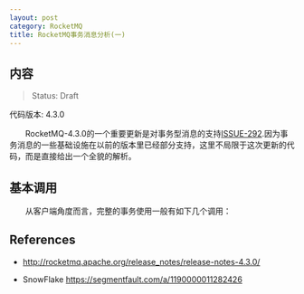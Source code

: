 ```yaml
---
layout: post
category: RocketMQ
title: RocketMQ事务消息分析(一)
---
```


## 内容 
>Status: Draft

  代码版本: 4.3.0

　　RocketMQ-4.3.0的一个重要更新是对事务型消息的支持[ISSUE-292](https://github.com/apache/rocketmq/issues/292).因为事务消息的一些基础设施在以前的版本里已经部分支持，这里不局限于这次更新的代码，而是直接给出一个全貌的解析。

## <a id="Producer">基本调用</a>

　　从客户端角度而言，完整的事务使用一般有如下几个调用：




## <a id="references">References</a>

* http://rocketmq.apache.org/release_notes/release-notes-4.3.0/

* SnowFlake https://segmentfault.com/a/1190000011282426